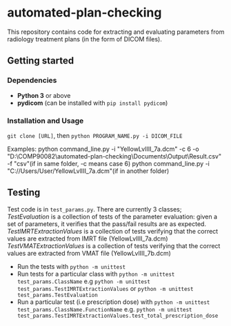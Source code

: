 # automated-plan-checking

This repository contains code for extracting and evaluating parameters from radiology treatment plans (in the form of DICOM files).

## Getting started

### Dependencies

- **Python 3** or above
- **pydicom** (can be installed with `pip install pydicom`)

### Installation and Usage

`git clone [URL]`, then
`python PROGRAM_NAME.py -i DICOM_FILE`

Examples:
    python command_line.py -i "YellowLvlIII_7a.dcm" -c 6 -o "D:\COMP90082\automated-plan-checking\Documents\Output\Result.csv" -f "csv"(if in same folder, -c means case 6)
    python command_line.py -i "C://Users/User/YellowLvlIII_7a.dcm"(if in another folder)

## Testing

Test code is in `test_params.py`. There are currently 3 classes; *TestEvaluation* is a collection of
tests of the parameter evaluation: given a set of parameters, it verifies that the pass/fail results are as expected.
*TestIMRTExtractionValues* is a collection of tests verifying that the correct values are extracted from IMRT file (YellowLvlIII_7a.dcm)
*TestVMATExtractionValues* is a collection of tests verifying that the correct values are extracted from VMAT file (YellowLvlIII_7b.dcm)

- Run the tests with `python -m unittest`
- Run tests for a particular class with `python -m unittest test_params.ClassName` e.g `python -m unittest test_params.TestIMRTExtractionValues` or `python -m unittest test_params.TestEvaluation`
- Run a particular test (i.e prescription dose) with `python -m unittest test_params.ClassName.FunctionName` e.g. `python -m unittest test_params.TestIMRTExtractionValues.test_total_prescription_dose`

